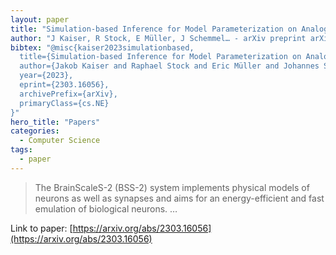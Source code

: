 ```yaml
---
layout: paper
title: "Simulation-based Inference for Model Parameterization on Analog Neuromorphic Hardware"
author: "J Kaiser, R Stock, E Müller, J Schemmel… - arXiv preprint arXiv …, 2023 - arxiv.org"
bibtex: "@misc{kaiser2023simulationbased,
  title={Simulation-based Inference for Model Parameterization on Analog Neuromorphic Hardware}, 
  author={Jakob Kaiser and Raphael Stock and Eric Müller and Johannes Schemmel and Sebastian Schmitt},
  year={2023},
  eprint={2303.16056},
  archivePrefix={arXiv},
  primaryClass={cs.NE}
}"
hero_title: "Papers"
categories:
  - Computer Science
tags:
  - paper
---
```

>The BrainScaleS-2 (BSS-2) system implements physical models of neurons as well as synapses and aims for an energy-efficient and fast emulation of biological neurons. …

Link to paper: [https://arxiv.org/abs/2303.16056](https://arxiv.org/abs/2303.16056)



